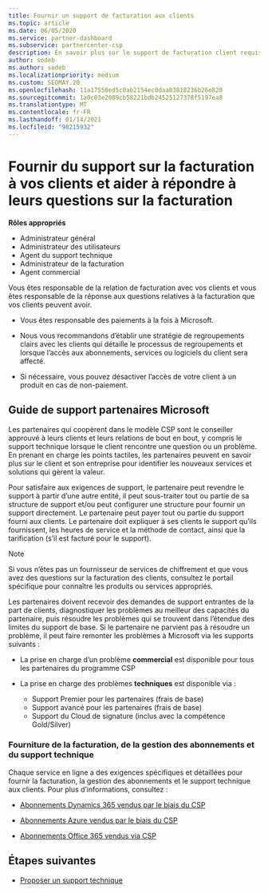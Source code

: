 ```yaml
---
title: Fournir un support de facturation aux clients
ms.topic: article
ms.date: 06/05/2020
ms.service: partner-dashboard
ms.subservice: partnercenter-csp
description: En savoir plus sur le support de facturation client requis par les partenaires du programme CSP. Cela comprend la possession de la relation de facturation client et la réponse aux questions de facturation.
author: sodeb
ms.author: sodeb
ms.localizationpriority: medium
ms.custom: SEOMAY.20
ms.openlocfilehash: 11a17550ed5c0ab2154ec0daa03818236b26e820
ms.sourcegitcommit: 1a0c83e2089cb58221bdb24525127378f5197ea8
ms.translationtype: MT
ms.contentlocale: fr-FR
ms.lasthandoff: 01/14/2021
ms.locfileid: "98215932"
---
```

# <a name="provide-billing-support-for-your-customers-and-help-answer-their-billing-questions"></a>Fournir du support sur la facturation à vos clients et aider à répondre à leurs questions sur la facturation


**Rôles appropriés**

- Administrateur général
- Administrateur des utilisateurs
- Agent du support technique
- Administrateur de la facturation
- Agent commercial

Vous êtes responsable de la relation de facturation avec vos clients et vous êtes responsable de la réponse aux questions relatives à la facturation que vos clients peuvent avoir.

- Vous êtes responsable des paiements à la fois à Microsoft.

- Nous vous recommandons d’établir une stratégie de regroupements clairs avec les clients qui détaille le processus de regroupements et lorsque l’accès aux abonnements, services ou logiciels du client sera affecté.

- Si nécessaire, vous pouvez désactiver l’accès de votre client à un produit en cas de non-paiement.

## <a name="microsoft-partner-support-guidance"></a>Guide de support partenaires Microsoft

Les partenaires qui coopèrent dans le modèle CSP sont le conseiller approuvé à leurs clients et leurs relations de bout en bout, y compris le support technique lorsque le client rencontre une question ou un problème. En prenant en charge les points tactiles, les partenaires peuvent en savoir plus sur le client et son entreprise pour identifier les nouveaux services et solutions qui gèrent la valeur.

Pour satisfaire aux exigences de support, le partenaire peut revendre le support à partir d’une autre entité, il peut sous-traiter tout ou partie de sa structure de support et/ou peut configurer une structure pour fournir un support directement.  Le partenaire peut payer tout ou partie du support fourni aux clients. Le partenaire doit expliquer à ses clients le support qu’ils fournissent, les heures de service et la méthode de contact, ainsi que la tarification (s’il est facturé pour le support). 

>[!Note]
>Si vous n’êtes pas un fournisseur de services de chiffrement et que vous avez des questions sur la facturation des clients, consultez le portail spécifique pour connaître les produits ou services appropriés.

Les partenaires doivent recevoir des demandes de support entrantes de la part de clients, diagnostiquer les problèmes au meilleur des capacités du partenaire, puis résoudre les problèmes qui se trouvent dans l’étendue des limites du support de base. Si le partenaire ne parvient pas à résoudre un problème, il peut faire remonter les problèmes à Microsoft via les supports suivants :

- La prise en charge d’un problème **commercial** est disponible pour tous les partenaires du programme CSP

- La prise en charge des problèmes **techniques** est disponible via :

  - Support Premier pour les partenaires (frais de base)
  - Support avancé pour les partenaires (frais de base)
  - Support du Cloud de signature (inclus avec la compétence Gold/Silver)

### <a name="providing-billing-subscription-management-and-technical-support"></a>Fourniture de la facturation, de la gestion des abonnements et du support technique 

Chaque service en ligne a des exigences spécifiques et détaillées pour fournir la facturation, la gestion des abonnements et le support technique aux clients. Pour plus d’informations, consultez :

- [Abonnements Dynamics 365 vendus par le biais du CSP](https://www.microsoftpartnercommunity.com/t5/CSP/Microsoft-Partner-Support-Guidance/m-p/5262#M30)

- [Abonnements Azure vendus par le biais du CSP](https://www.microsoftpartnercommunity.com/t5/CSP/Microsoft-Partner-Support-Guidance/m-p/5263#M31)

- [Abonnements Office 365 vendus via CSP](https://www.microsoftpartnercommunity.com/t5/CSP/Microsoft-Partner-Support-Guidance/m-p/5264#M32)
 
## <a name="next-steps"></a>Étapes suivantes

- [Proposer un support technique](provide-technical-support.md)